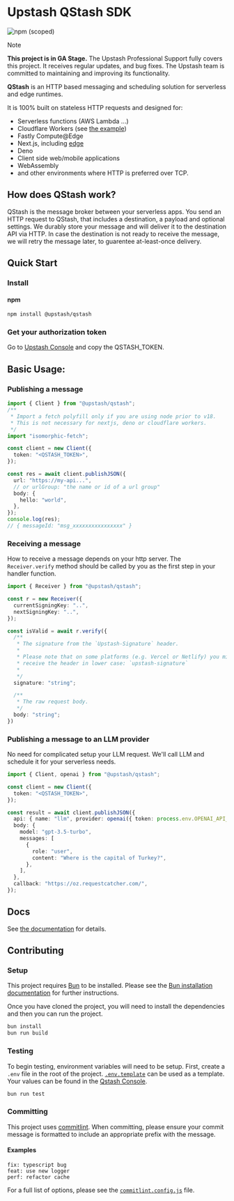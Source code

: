 # Upstash QStash SDK

![npm (scoped)](https://img.shields.io/npm/v/@upstash/qstash)

> [!NOTE]
> **This project is in GA Stage.**
> The Upstash Professional Support fully covers this project. It receives regular updates, and bug fixes.
> The Upstash team is committed to maintaining and improving its functionality.

**QStash** is an HTTP based messaging and scheduling solution for serverless and
edge runtimes.

It is 100% built on stateless HTTP requests and designed for:

- Serverless functions (AWS Lambda ...)
- Cloudflare Workers (see
  [the example](https://github.com/upstash/sdk-qstash-ts/tree/main/examples/cloudflare-workers))
- Fastly Compute@Edge
- Next.js, including [edge](https://nextjs.org/docs/api-reference/edge-runtime)
- Deno
- Client side web/mobile applications
- WebAssembly
- and other environments where HTTP is preferred over TCP.

## How does QStash work?

QStash is the message broker between your serverless apps. You send an HTTP
request to QStash, that includes a destination, a payload and optional settings.
We durably store your message and will deliver it to the destination API via
HTTP. In case the destination is not ready to receive the message, we will retry
the message later, to guarentee at-least-once delivery.

## Quick Start

### Install

#### npm

```bash
npm install @upstash/qstash
```

### Get your authorization token

Go to [Upstash Console](https://console.upstash.com/qstash) and copy the QSTASH_TOKEN.

## Basic Usage:

### Publishing a message

```ts
import { Client } from "@upstash/qstash";
/**
 * Import a fetch polyfill only if you are using node prior to v18.
 * This is not necessary for nextjs, deno or cloudflare workers.
 */
import "isomorphic-fetch";

const client = new Client({
  token: "<QSTASH_TOKEN>",
});

const res = await client.publishJSON({
  url: "https://my-api...",
  // or urlGroup: "the name or id of a url group"
  body: {
    hello: "world",
  },
});
console.log(res);
// { messageId: "msg_xxxxxxxxxxxxxxxx" }
```

### Receiving a message

How to receive a message depends on your http server. The `Receiver.verify`
method should be called by you as the first step in your handler function.

```ts
import { Receiver } from "@upstash/qstash";

const r = new Receiver({
  currentSigningKey: "..",
  nextSigningKey: "..",
});

const isValid = await r.verify({
  /**
   * The signature from the `Upstash-Signature` header.
   *
   * Please note that on some platforms (e.g. Vercel or Netlify) you might
   * receive the header in lower case: `upstash-signature`
   *
   */
  signature: "string";

  /**
   * The raw request body.
   */
  body: "string";
})
```

### Publishing a message to an LLM provider

No need for complicated setup your LLM request. We'll call LLM and schedule it for your serverless needs.

```ts
import { Client, openai } from "@upstash/qstash";

const client = new Client({
  token: "<QSTASH_TOKEN>",
});

const result = await client.publishJSON({
  api: { name: "llm", provider: openai({ token: process.env.OPENAI_API_KEY! }) },
  body: {
    model: "gpt-3.5-turbo",
    messages: [
      {
        role: "user",
        content: "Where is the capital of Turkey?",
      },
    ],
  },
  callback: "https://oz.requestcatcher.com/",
});
```

## Docs

See [the documentation](https://docs.upstash.com/qstash) for details.

## Contributing

### Setup

This project requires [Bun](https://bun.sh/) to be installed. Please see the [Bun installation documentation](https://bun.sh/docs/installation) for further instructions.

Once you have cloned the project, you will need to install the dependencies and then you can run the project.

```sh
bun install
bun run build
```

### Testing

To begin testing, environment variables will need to be setup. First, create a `.env` file in the root of the project. [`.env.template`](/.env.template) can be used as a template. Your values can be found in the [Qstash Console](https://console.upstash.com/qstash).

```sh
bun run test
```

### Committing

This project uses [commitlint](https://commitlint.js.org/). When committing, please ensure your commit message is formatted to include an appropriate prefix with the message.

#### Examples

```
fix: typescript bug
feat: use new logger
perf: refactor cache
```

For a full list of options, please see the [`commitlint.config.js`](/commitlint.config.js) file.
